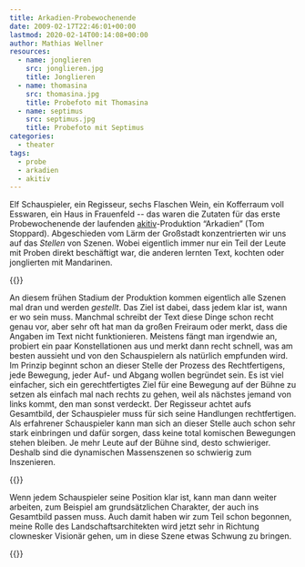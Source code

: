 ```yaml
---
title: Arkadien-Probewochenende
date: 2009-02-17T22:46:01+00:00
lastmod: 2020-02-14T00:14:08+00:00
author: Mathias Wellner
resources:
  - name: jonglieren
    src: jonglieren.jpg
    title: Jonglieren
  - name: thomasina
    src: thomasina.jpg
    title: Probefoto mit Thomasina
  - name: septimus
    src: septimus.jpg
    title: Probefoto mit Septimus
categories:
  - theater
tags:
  - probe
  - arkadien
  - akitiv
---
```

Elf Schauspieler, ein Regisseur, sechs Flaschen Wein, ein Kofferraum voll Esswaren, ein Haus in Frauenfeld -- das waren die Zutaten für das erste Probewochenende der laufenden [akitiv](http://www.aki.ethz.ch/akitiv/)-Produktion &#8220;Arkadien&#8221; (Tom Stoppard). Abgeschieden vom Lärm der Großstadt konzentrierten wir uns auf das _Stellen_ von Szenen. Wobei eigentlich immer nur ein Teil der Leute mit Proben direkt beschäftigt war, die anderen lernten Text, kochten oder jonglierten mit Mandarinen.
<!--more-->

{{<responsive-image name="jonglieren">}}

An diesem frühen Stadium der Produktion kommen eigentlich alle Szenen mal dran und werden _gestellt_. Das Ziel ist dabei, dass jedem klar ist, wann er wo sein muss. Manchmal schreibt der Text diese Dinge schon recht genau vor, aber sehr oft hat man da großen Freiraum oder merkt, dass die Angaben im Text nicht funktionieren. Meistens fängt man irgendwie an, probiert ein paar Konstellationen aus und merkt dann recht schnell, was am besten aussieht und von den Schauspielern als natürlich empfunden wird. Im Prinzip beginnt schon an dieser Stelle der Prozess des Rechtfertigens, jede Bewegung, jeder Auf- und Abgang wollen begründet sein. Es ist viel einfacher, sich ein gerechtfertigtes Ziel für eine Bewegung auf der Bühne zu setzen als einfach mal nach rechts zu gehen, weil als nächstes jemand von links kommt, den man sonst verdeckt. Der Regisseur achtet aufs Gesamtbild, der Schauspieler muss für sich seine Handlungen rechtfertigen. Als erfahrener Schauspieler kann man sich an dieser Stelle auch schon sehr stark einbringen und dafür sorgen, dass keine total komischen Bewegungen stehen bleiben. Je mehr Leute auf der Bühne sind, desto schwieriger. Deshalb sind die dynamischen Massenszenen so schwierig zum Inszenieren.

{{<responsive-image name="septimus">}}

Wenn jedem Schauspieler seine Position klar ist, kann man dann weiter arbeiten, zum Beispiel am grundsätzlichen Charakter, der auch ins Gesamtbild passen muss. Auch damit haben wir zum Teil schon begonnen, meine Rolle des Landschaftsarchitekten wird jetzt sehr in Richtung clownesker Visionär gehen, um in diese Szene etwas Schwung zu bringen.

{{<responsive-image name="thomasina">}}